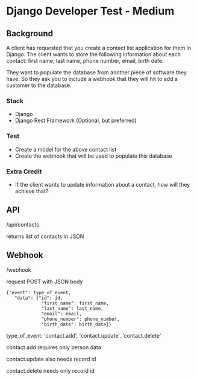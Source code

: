 # Django Developer Test - Medium

## Background

A client has requested that you create a contact list application for them in Django. The client wants to store the following information about each contact: first name, last name, phone number, email, birth date.

They want to populate the database from another piece of software they have. So they ask you to include a webhook that they will hit to add a customer to the database.

### Stack

- Django
- Django Rest Framework (Optional, but preferred)

### Test

- Create a model for the above contact list
- Create the webhook that will be used to populate this database

### Extra Credit

- If the client wants to update information about a contact, how will they achieve that?



## API
/api/contacts

returns list of contacts in JSON 

## Webhook
/webhook

request POST with JSON body

    {"event": type_of_event,
       "data": {"id": id, 
                 "first_name": first_name,
                 "last_name": last_name,
                 "email": email,
                 "phone_number": phone_number,
                 "birth_date": birth_date}}
    
type_of_event: 'contact.add', 'contact.update', 'contact.delete'
 

contact.add requires only person data
 
contact.update also needs record id
 
contact.delete needs only record id
